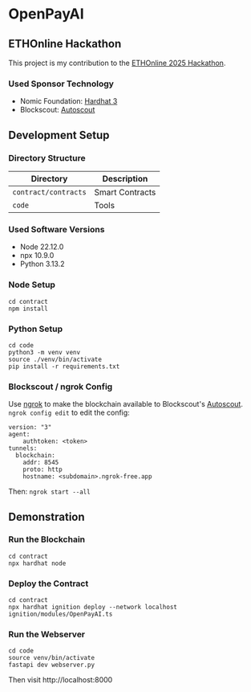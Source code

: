 # OpenPayAI

## ETHOnline Hackathon

This project is my contribution to the [ETHOnline 2025 Hackathon](https://ethglobal.com/events/ethonline2025).

### Used Sponsor Technology

- Nomic Foundation: [Hardhat 3](https://hardhat.org)
- Blockscout: [Autoscout](https://deploy.blockscout.com)

## Development Setup

### Directory Structure

| Directory            | Description     |
| -------------------- | --------------- |
| `contract/contracts` | Smart Contracts |
| `code`               | Tools           |

### Used Software Versions

- Node 22.12.0
- npx 10.9.0
- Python 3.13.2

### Node Setup

```
cd contract
npm install
```

### Python Setup

```
cd code
python3 -m venv venv
source ./venv/bin/activate
pip install -r requirements.txt
```

### Blockscout / ngrok Config

Use [ngrok](https://ngrok.com) to make the blockchain available to Blockscout's [Autoscout](https://deploy.blockscout.com). `ngrok config edit` to edit the config:

```
version: "3"
agent:
    authtoken: <token>
tunnels:
  blockchain:
    addr: 8545
    proto: http
    hostname: <subdomain>.ngrok-free.app
```

Then: `ngrok start --all`

## Demonstration

### Run the Blockchain

```
cd contract
npx hardhat node
```

### Deploy the Contract

```
cd contract
npx hardhat ignition deploy --network localhost ignition/modules/OpenPayAI.ts
```

### Run the Webserver

```
cd code
source venv/bin/activate
fastapi dev webserver.py
```

Then visit http://localhost:8000
